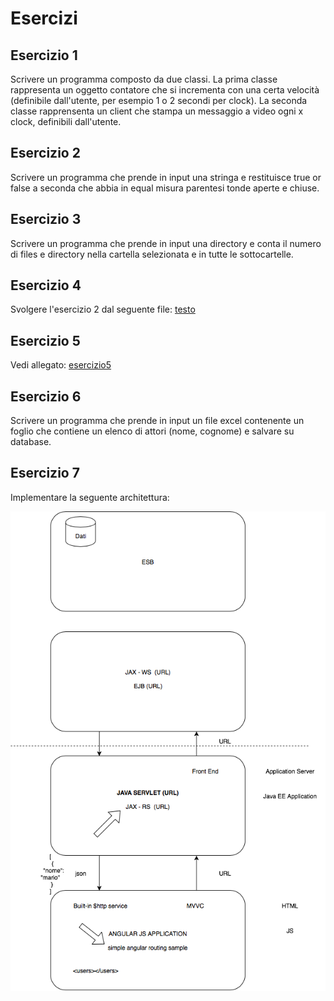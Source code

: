 # Esercizi

## Esercizio 1
Scrivere un programma composto da due classi. 
La prima classe rappresenta un oggetto contatore che si incrementa con una
certa velocità (definibile dall'utente, per esempio 1 o 2 secondi per clock).
La seconda classe rapprensenta un client che stampa un messaggio a video ogni x clock, definibili dall'utente.

## Esercizio 2
Scrivere un programma che prende in input una stringa e restituisce true
or false a seconda che abbia in equal misura parentesi tonde aperte e 
chiuse.

## Esercizio 3
Scrivere un programma che prende in input una directory e conta il numero di
files e directory nella cartella selezionata e in tutte le sottocartelle.

## Esercizio 4
Svolgere l'esercizio 2 dal seguente file: [testo](./esercizi/eserciziVari.pdf)

## Esercizio 5
Vedi allegato: [esercizio5](./esercizi/JavaTechnicalTest.pdf)

## Esercizio 6
Scrivere un programma che prende in input un file excel contenente
un foglio che contiene un elenco di attori (nome, cognome) e salvare 
su database.

## Esercizio 7
Implementare la seguente architettura:

![alt text](esercizio.png "Esercizio")